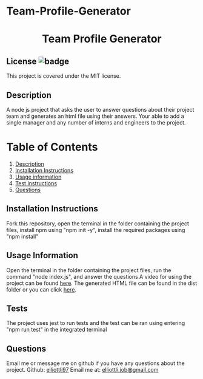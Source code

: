 # Team-Profile-Generator
<h1 align="center">Team Profile Generator</h1>

## License ![badge](https://badgen.net/badge/License/MIT/blue)
This project is covered under the MIT license. 

<a name="Description"></a>
## Description
A node js project that asks the user to answer questions about their project team and generates an html file using their answers. Your able to add a single manager and any number of interns and engineers to the project.

# Table of Contents
1. [Description](#Description)
2. [Installation Instructions](#Installation-Instructions)
3. [Usage information](#Usage-Information)
4. [Test Instructions](#Test)
5. [Questions](#Questions)
    
    

<a name="Installation-Instructions"></a>   
## Installation Instructions
Fork this repository, open the terminal in the folder containing the project files, install npm using "npm init -y", install the required packages using "npm install"

<a name="Usage-Information"></a>   
## Usage Information
Open the terminal in the folder containing the project files, run the command "node index.js", and answer the questions 
A video for using the project can be found [here](https://youtu.be/8cL33OqZoUo).
The generated HTML file can be found in the dist folder or you can click [here](https://github.com/ElliottLi97/Team-Profile-Generator/blob/main/dist/index.html). 

<a name="Test"></a>
## Tests
The project uses jest to run tests and the test can be ran using entering "npm run test" in the integrated terminal

<a name="Questions"></a>
## Questions
Email me or message me on github if you have any questions about the project. 
Github: [elliottli97](https://github.com/elliottli97)
Email me at: elliottli.job@gmail.com
